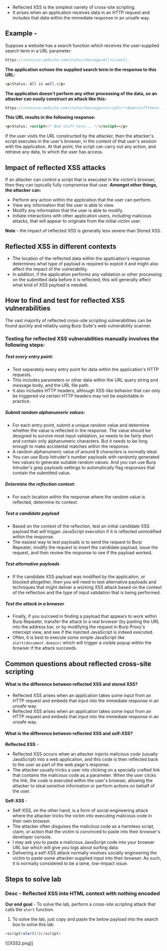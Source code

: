 - Reflected XSS is the simplest variety of cross-site scripting.
- It arises when an application receives data in an HTTP request and includes that data within the immediate response in an unsafe way.

## Example - 
Suppose a website has a search function which receives the user-supplied search term in a URL parameter:
```js
https://insecure-website.com/status?message=All+is+well. 
```

**The application echoes the supplied search term in the response to this URL:**
```html
<p>Status: All is well.</p>
```

**The application doesn't perform any other processing of the data, so an attacker can easily construct an attack like this:**
```js
https://insecure-website.com/status?message=<script>/*+Bad+stuff+here...+*/</script> 
```

**This URL results in the following response:**
```html
<p>Status: <script>/* Bad stuff here... */</script></p>
```
If the user visits the URL constructed by the attacker, then the attacker's script executes in the user's browser, in the context of that user's session with the application. At that point, the script can carry out any action, and retrieve any data, to which the user has access.

## Impact of reflected XSS attacks
If an attacker can control a script that is executed in the victim's browser, then they can typically fully compromise that user.
**Amongst other things, the attacker can:**

- Perform any action within the application that the user can perform.
- View any information that the user is able to view.
- Modify any information that the user is able to modify.
- Initiate interactions with other application users, including malicious attacks, that will appear to originate from the initial victim user.

**Note** - the impact of reflected XSS is generally less severe than Stored XSS.

## Reflected XSS in different contexts
- The location of the reflected data within the application's response determines what type of payload is required to exploit it and might also affect the impact of the vulnerability.
- In addition, if the application performs any validation or other processing on the submitted data before it is reflected, this will generally affect what kind of XSS payload is needed.

## How to find and test for reflected XSS vulnerabilities
The vast majority of reflected cross-site scripting vulnerabilities can be found quickly and reliably using Burp Suite's web vulnerability scanner.

### Testing for reflected XSS vulnerabilities manually involves the following steps:
##### Test every entry point:
- Test separately every entry point for data within the application's HTTP requests.
- This includes parameters or other data within the URL query string and message body, and the URL file path.
- It also includes HTTP headers, although XSS-like behavior that can only be triggered via certain HTTP headers may not be exploitable in practice.

##### Submit random alphanumeric values:
- For each entry point, submit a unique random value and determine whether the value is reflected in the response. The value should be designed to survive most input validation, so needs to be fairly short and contain only alphanumeric characters. But it needs to be long enough to make accidental matches within the response. 
- A random alphanumeric value of around 8 characters is normally ideal.
- You can use Burp Intruder's number payloads with randomly generated hex values to generate suitable random values. And you can use Burp Intruder's grep payloads settings to automatically flag responses that contain the submitted value.

##### Determine the reflection context:
- For each location within the response where the random value is reflected, determine its context.

##### Test a candidate payload
- Based on the context of the reflection, test an initial candidate XSS payload that will trigger JavaScript execution if it is reflected unmodified within the response.
- The easiest way to test payloads is to send the request to Burp Repeater, modify the request to insert the candidate payload, issue the request, and then review the response to see if the payload worked.

##### Test alternative payloads
- If the candidate XSS payload was modified by the application, or blocked altogether, then you will need to test alternative payloads and techniques that might deliver a working XSS attack based on the context of the reflection and the type of input validation that is being performed.

##### Test the attack in a browser
- Finally, if you succeed in finding a payload that appears to work within Burp Repeater, transfer the attack to a real browser (by pasting the URL into the address bar, or by modifying the request in Burp Proxy's intercept view, and see if the injected JavaScript is indeed executed.
- Often, it is best to execute some simple JavaScript like `alert(document.domain)` which will trigger a visible popup within the browser if the attack succeeds.

## Common questions about reflected cross-site scripting
#### What is the difference between reflected XSS and stored XSS?
- Reflected XSS arises when an application takes some input from an HTTP request and embeds that input into the immediate response in an unsafe way.
- Reflected XSS arises when an application takes some input from an HTTP request and embeds that input into the immediate response in an unsafe way.

#### What is the difference between reflected XSS and self-XSS?
**Reflected XSS** - 
- Reflected XSS occurs when an attacker injects malicious code (usually JavaScript) into a web application, and this code is then reflected back to the user as part of the web page's response.
- The attacker usually tricks a user into clicking on a specially crafted link that contains the malicious code as a parameter. When the user clicks the link, the code is executed within the user's browser, allowing the attacker to steal sensitive information or perform actions on behalf of the user.

**Self-XSS** -
- Self-XSS, on the other hand, is a form of social engineering attack where the attacker tricks the victim into executing malicious code in their own browser.
- The attacker often disguises the malicious code as a harmless script, claim, or action that the victim is convinced to paste into their browser's developer console.
- I may ask you to paste a malicious JavaScript code into your browser URL bar which will give you logs about surfing data.
- Delivering a self-XSS attack normally involves socially engineering the victim to paste some attacker-supplied input into their browser. As such, it is normally considered to be a lame, low-impact issue.
## Steps to solve lab
### Desc - Reflected XSS into HTML context with nothing encoded
**Our end goal** - To solve the lab, perform a cross-site scripting attack that calls the `alert` function.

1. To solve the lab, just copy and paste the below payload into the search box to solve this lab.
```js
<script>alert(1)</script>
```
![[XSS2.png]]